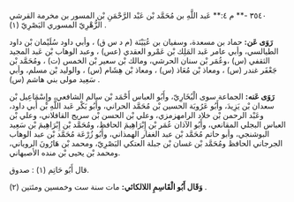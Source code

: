 ٣٥٤٠ -** م ٤:** عَبد اللَّهِ بن مُحَمَّد بْن عَبْد الرَّحْمَنِ بْن المسور بن مخرمة القرشي الزُّهْرِيّ المسوري البَصْرِيّ (١) .

**رَوَى عَن:** حماد بن مسعدة، وسفيان بن عُيَيْنَة (م د س ق) ، وأبي داود سُلَيْمان بْن داود الطيالسي، وأبي عامر عَبد المَلِك بْن عَمْرو العقدي (عس) ، وعبد الوهاب بْن عَبد المجيد الثقفي (س) ،وعُمَر بْن سنان الحرشي، ومالك بْن سعير بْن الخمس (ت) ، ومُحَمَّد بْن جَعْفَر غندر (س) ، ومعاذ بْن مُعَاذ (س) ، ومعاذ بْن هِشَام (س) ، والوليد بْن مسلم، وأبي سَعِيد مولى بني هاشم (س) .

**رَوَى عَنه:** الجماعة سوى الْبُخَارِيّ، وأَبُو العباس أَحْمَد بْن سالم الشافعي، وإِسْمَاعِيل بْن سعدان بْن يَزِيدَ، وأَبُو عَرُوبَة الحسين بْن مُحَمَّد الحراني، وأَبُو بَكْر عَبد اللَّهِ بْن أَبي داود، وعَبْد الرحمن بْن خلاد الرامهزمزي، وعلي بْن الحسن بْن سريج القافلاني، وعلي بْن العباس البجلي المقانعي، وأَبُو الآذان عُمَر بْن إِبْرَاهِيمَ الحافظ، ومُحَمَّد بْن إِبْرَاهِيمَ بْن سَعِيد البوشنجي، وأبو حاتم مُحَمَّد بْن عبد الغفار الهمذاني، وأَبُو زُرْعَة مُحَمَّد بْن عبد الوهاب الجرجاني الحافظ ومُحَمَّد بْن غسان بْن جبلة العتكي البَصْرِيّ، ومحمد بْن هَارُونَ الروياني، ومحمد بْن يحيى بْن منده الأصبهاني.

قال أَبُو حَاتِم (١) : صدوق.

**وَقَال أَبُو الْقَاسِمِ اللالكائي:** مات سنة ست وخمسين ومئتين (٢) .